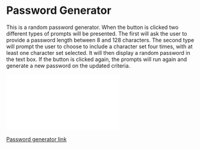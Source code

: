 # Password Generator

This is a random password generator. When the button is clicked two different types of prompts will be presented. The first will ask the user to provide a password length between 8 and 128 characters. The second type will prompt the user to choose to include a character set four times, with at least one character set selected. It will then display a random password in the text box. If the button is clicked again, the prompts will run again and generate a new password on the updated criteria.

![The webpage for the password generator](127.0.0.1_5500_Develop_index.html)

[Password generator link](https://jaguilar95.github.io/green-copper-poodle/)
